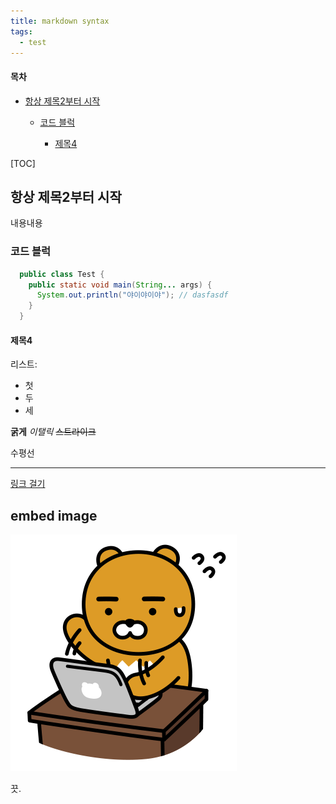 ```yaml
---
title: markdown syntax
tags:
  - test
---
```


<h4>목차</h4><ul><li><a href="#항상-제목2부터-시작">항상 제목2부터 시작</a></li><ul><li><a href="#코드-블럭">코드 블럭</a></li><ul><li><a href="#제목4">제목4</a></li></ul></ul></ul>

[TOC]

## 항상 제목2부터 시작
내용내용

### 코드 블럭
```java
  public class Test {
    public static void main(String... args) {
      System.out.println("야이야이야"); // dasfasdf
    }
  }
```

#### 제목4

리스트:
- 첫
- 두
- 세

**굵게**
_이탤릭_
~~스트라이크~~

수평선 

---

[링크 걸기](#항상-H2부터-시작)

## embed image
~~![바쁜 라상무](/images/kakao-ryon-busy.png)~~

끗.

